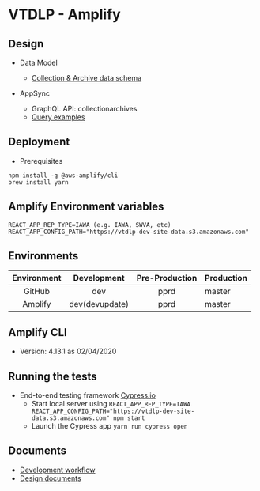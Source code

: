 # VTDLP - Amplify

## Design
* Data Model
  * [Collection & Archive data schema](docs/data_model.md)

* AppSync
  * GraphQL API: collectionarchives
  * [Query examples](docs/appsync.md)

## Deployment
* Prerequisites
```
npm install -g @aws-amplify/cli
brew install yarn
```

## Amplify Environment variables
```
REACT_APP_REP_TYPE=IAWA (e.g. IAWA, SWVA, etc)
REACT_APP_CONFIG_PATH="https://vtdlp-dev-site-data.s3.amazonaws.com"
```

## Environments
| Environment | Development | Pre-Production | Production |
|:-----------:|:-----------:|:--------------:|------------|
| GitHub      |     dev     |      pprd      |    master  |
| Amplify     |     dev(devupdate)     |      pprd      |    master  |

## Amplify CLI
* Version: 4.13.1 as 02/04/2020

## Running the tests
* End-to-end testing framework [Cypress.io](https://www.cypress.io/)
  * Start local server using ```REACT_APP_REP_TYPE=IAWA REACT_APP_CONFIG_PATH="https://vtdlp-dev-site-data.s3.amazonaws.com" npm start```
  * Launch the Cypress app ```yarn run cypress open```

## Documents
* [Development workflow](https://aws-amplify.github.io/docs/cli-toolchain/quickstart#concepts-1)
* [Design documents](docs/)
